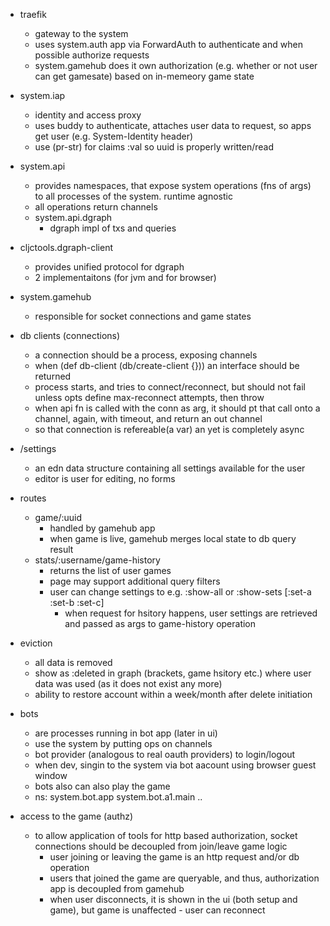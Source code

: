 
- traefik
  - gateway to the system
  - uses system.auth app via ForwardAuth to authenticate and when possible authorize requests
  - system.gamehub does it own authorization (e.g. whether or not user can get gamesate) based on in-memeory game state

- system.iap
  - identity and access proxy
  - uses buddy to authenticate, attaches user data to request, so apps get user (e.g. System-Identity header)
  - use (pr-str) for claims :val so uuid is properly written/read

- system.api
  - provides namespaces, that expose system operations (fns of args) to all processes of the system. runtime agnostic
  - all operations return channels
  - system.api.dgraph
    - dgraph impl of txs and queries

- cljctools.dgraph-client
  - provides unified protocol for dgraph
  - 2 implementaitons (for jvm and for browser)

- system.gamehub
  - responsible for socket connections and game states

- db clients (connections)
  - a connection should be a process, exposing channels
  - when (def db-client (db/create-client {})) an interface should be returned
  - process starts, and tries to connect/reconnect, but should not fail unless opts define max-reconnect attempts, then throw
  - when api fn is called with the conn as arg, it should pt that call onto a channel, again, with timeout, and return an out channel
  - so that connection is refereable(a var) an yet is completely async

- /settings
  - an edn data structure containing all settings available for the user
  - editor is user for editing, no forms

- routes
  - game/:uuid 
    - handled by gamehub app 
    - when game is live, gamehub merges local state to db query result
  - stats/:username/game-history
    - returns the list of user games
    - page may support additional query filters
    - user can change settings to e.g. :show-all or :show-sets [:set-a :set-b :set-c]
      - when request for hsitory happens, user settings are retrieved and passed as args to game-history operation

- eviction
  - all data is removed
  - show as :deleted in graph (brackets, game hsitory etc.) where user data was used (as it does not exist any more)
  - ability to restore account within a week/month after delete initiation

- bots
  - are processes running in bot app (later in ui)
  - use the system by putting ops on channels
  - bot provider (analogous to real oauth providers) to login/logout
  - when dev, singin to the system via bot aacount using browser guest window
  - bots also can also play the game
  - ns: system.bot.app system.bot.a1.main ..

- access to the game (authz)
  - to allow application of tools for http based authorization, socket connections should be decoupled from join/leave game logic
    - user joining or leaving the game is an http request and/or db operation
    - users that joined the game are queryable, and thus, authorization app is decoupled from gamehub
    - when user disconnects, it is shown in the ui (both setup and game), but game is unaffected - user can reconnect
